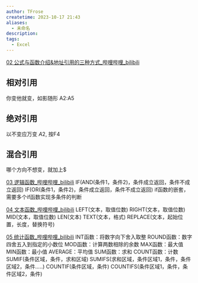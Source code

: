 ```yaml
---
author: TFrose
createtime: 2023-10-17 21:43
aliases:
  - 未命名
description: 
tags:
  - Excel
---
```

[02 公式与函数介绍&地址引用的三种方式_哔哩哔哩_bilibili](https://www.bilibili.com/video/BV17s4y1A7fw?p=6&spm_id_from=pageDriver)
## 相对引用
你变他就变，如影随形 A2:A5

## 绝对引用
以不变应万变 $A$2, 按F4

## 混合引用
哪个方向不想变，就加上$

[03 逻辑函数_哔哩哔哩_bilibili](https://www.bilibili.com/video/BV17s4y1A7fw?p=7&spm_id_from=pageDriver&vd_source=2029b6b0b60ecbc6cf63989bfa56dd26)
IF(AND(条件1，条件2)，条件成立返回，条件不成立返回)
IF(OR(条件1，条件2)，条件成立返回，条件不成立返回)
if函数的嵌套，需要多个if函数实现多条件的判断

[04 文本函数_哔哩哔哩_bilibili](https://www.bilibili.com/video/BV17s4y1A7fw?p=8&spm_id_from=pageDriver&vd_source=2029b6b0b60ecbc6cf63989bfa56dd26)
LEFT(文本，取值位数)
RIGHT(文本，取值位数)
MID(文本，取值位数)
LEN(文本)
TEXT(文本，格式)
REPLACE(文本，起始位置，长度，替换符号)

[05 统计函数_哔哩哔哩_bilibili](https://www.bilibili.com/video/BV17s4y1A7fw?p=9&vd_source=2029b6b0b60ecbc6cf63989bfa56dd26)
INT函数：将数字向下舍入取整
ROUND函数：数字四舍五入到指定的小数位
MOD函数：计算两数相除的余数
MAX函数：最大值
MIN函数：最小值
AVERAGE：平均值
SUM函数：求和
COUNT函数：计数
SUMIF(条件区域，条件，求和区域)
SUMIFS(求和区域，条件区域1，条件，条件区域2，条件.....)
COUNTIF(条件区域，条件)
COUNTIFS(条件区域1，条件，条件区域2，条件)



